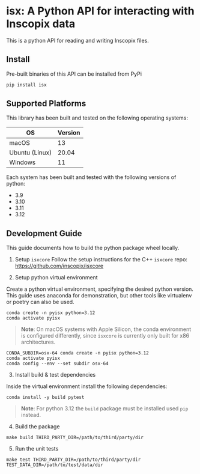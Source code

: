 # isx: A Python API for interacting with Inscopix data

This is a python API for reading and writing Inscopix files.

## Install

Pre-built binaries of this API can be installed from PyPi

```bash
pip install isx
```

## Supported Platforms

This library has been built and tested on the following operating systems:

|  OS | Version |
|  --------- | ------- |
| macOS   | 13 |
| Ubuntu (Linux) | 20.04 |
| Windows | 11 |

Each system has been built and tested with the following versions of python:
- 3.9
- 3.10
- 3.11
- 3.12

## Development Guide

This guide documents how to build the python package wheel locally.

1. Setup `isxcore`
Follow the setup instructions for the C++ `isxcore` repo: https://github.com/inscopix/isxcore

2. Setup python virtual environment

Create a python virtual environment, specifying the desired python version.
This guide uses anaconda for demonstration, but other tools like virtualenv or poetry can also be used.

```
conda create -n pyisx python=3.12
conda activate pyisx
```

> **Note**: On macOS systems with Apple Silicon, the conda environment is configured differently, since `isxcore` is currently only built for x86 architectures.

```
CONDA_SUBDIR=osx-64 conda create -n pyisx python=3.12
conda activate pyisx
conda config --env --set subdir osx-64
```

3. Install build & test dependencies

Inside the virtual environment install the following dependencies:

```
conda install -y build pytest
```

> **Note**: For python 3.12 the `build` package must be installed used `pip` instead.

4. Build the package

```
make build THIRD_PARTY_DIR=/path/to/third/party/dir
```

5. Run the unit tests

```
make test THIRD_PARTY_DIR=/path/to/third/party/dir TEST_DATA_DIR=/path/to/test/data/dir
```
